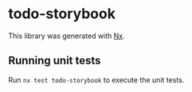 # todo-storybook

This library was generated with [Nx](https://nx.dev).

## Running unit tests

Run `nx test todo-storybook` to execute the unit tests.
